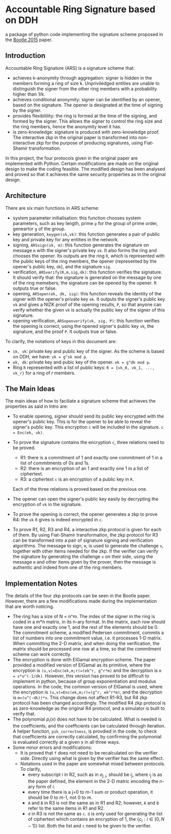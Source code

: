# Accountable Ring Signature based on DDH

a package of python code implementing the signature scheme proposed in the [Bootle 2015](https://eprint.iacr.org/2015/643) paper.

## Introduction

Accountable Ring Signature (ARS) is a signature scheme that:
- achieves k-anonymity through aggregation: signer is hidden in the members forming a ring of size k. Unpriviledged entities are unable to distinguish the signer from the other ring members with a probability higher than 1/k.
- achieves conditional anonymity: signer can be identified by an opener, based on the signature. The opener is designated at the time of signing by the signer.
- provides flexibilility: the ring is formed at the time of the signing, and formed by the signer. This allows the signer to control the ring size and the ring members, hence the anonymity level it has.
- is zero-knowledge: signature is produced with zero-knowledge proof. The interactive zkp in the original paper is transformed into non-interactive zkp for the purpose of producing signatures, using Fiat-Shamir transformation.

In this project, the four protocols given in the original paper are implemented with Python. Certain modifications are made on the original design to make the coding feasible. The modified design has been analysed and proved so that it achieves the same security properties as in the original design.

## Architecture
There are six main functions in ARS scheme:

- system parameter initialisation: this function chooses system parameters, such as key length, prime ```p``` for the group of prime order, geneartor ```g``` of the group.
- key generation, ```keygen(sk,vk)```: this function generates a pair of public key and private key for any entities in the network.
- signing, ```ARSsign(sk, m)```: this function generates the signature on message ```m``` with the signer's private key ```sk```. It also forms the ring and chooses the opener. Its outputs are the ring ```R```, which is represented with the public keys of the ring members, the opener (represented by the opener's public key, ```dk```), and the signature ```sig```.
- verification, ```ARSverify(R,m,sig,dk)```: this function verifies the signature. It should verify that: the signature is generated on the message by one of the ring memebers; the signature can be opened by the opener. It outputs true or false.
- opening, ```ARSopen(ek, dk, sig)```: this function reveals the identity of the signer with the opener's private key ```ek```. It outputs the signer's public key ```vk``` and gives a NIZK proof of the opening results, ```P```, so that anyone can verify whether the given ```vk``` is actually the public key of the signer of this signature.
- opening verification, ```ARSopenverify(vk, sig, P)```: this function verifies the opening is correct, using the opened signer's public key ```vk```, the signature, and the proof ```P```. It outputs true or false.

To clarify, the notations of keys in this document are:
- ```sk, vk```: private key and public key of the signer. As the scheme is based on DDH, we have: ```vk = g^sk mod p```.
- ```ek, dk```: private key and pubic key of the opener. ```ek = g^dk mod p```.
- Ring ```R``` represented with a list of public keys: ```R = {vk_0, vk_1, ..., vk_r}``` for a ring of *r* members.

## The Main Ideas
The main ideas of how to faciliate a signature scheme that achieves the properties as said in Intro are:
- To enable opening, signer should send its public key encrypted with the opener's public key. This is for the opener to be able to reveal the signer's public key. This encryption ```c``` will be included in the signature. ```c = Enc(ek, vk)```.
- To prove the signature contains the encryption ```c```, three relations need to be proved.
  - R1: there is a commitment of 1 and exactly one commitment of 1 in a list of commitments of 0s and 1s.
  - R2: there is an encryption of an 1 and exactly one 1 in a list of ciphertext.
  - R3: a ciphertext ```c``` is an encryption of a public key in ```R```.
  
  Each of the three relations is proved based on the previous one.
- The opener can open the signer's public key easily by decrypting the encryption of ```vk``` in the signature. 
- To prove the opening is correct, the opener generates a zkp to prove R4: the ```vk``` it gives is indeed encrypted in ```c```.
- To prove R1, R2, R3 and R4, a interactive zkp protocol is given for each of them. By using Fiat-Shamir transformation, the zkp protocol for R3 can be transformed into a pair of signature signing and verification algorithms. The message to sign, ```m```, is used to generate the challenge ```x```, together with other items needed for the zkp. If the verifier can verify the signature by generating the challenge ```x``` on their side, using the message ```m``` and other items given by the prover, then the message is authentic and indeed from one of the ring members.

## Implementation Notes
The details of the four zkp protocols can be seen in the Bootle paper. However, there are a few modifications made during the implementation that are worth noticing.
- The ring has a size of N = n^m. The index of the signer in the ring is coded in a m*n matrix, in its n-ary format. In the matrix, each row should have one and exactly one 1, and the rest of the elements should be 0. The commitment scheme, a modified Pedersen commitment, commits a list of numbers into one commitment value, i.e. it processes 1-D matrix. When committing the 2-D matrix, and when doing the verification, the matrix should be processed one row at a time, so that the commitment scheme can work correctly.
- The encryption is done with ElGamal encryption scheme. The paper provided a modified version of ElGamal as its primitive, where the encryption is ```(u,v)=Enc(ek,m;r)=(ek^r, g^r*m)``` and the decryption is ```m = v*u^(-1/dk)```. However, this version has proved to be difficult to implement in python, because of group exponentiation and modulus operations. In the code, the common version of ElGamal is used, where the encryption is ```(u,v)=Enc(ek,m;r)=(g^r, ek^r*m)```, and the decryption is ```m=(u^(-dk))*v```. This change does not affect R1-R3, but R4 zkp protocol has been changed accordingly. The modified R4 zkp protocol is as zero-knowledge as the original R4 protocol, and a simulator is built to verify that.
- The polynomial $p_i(x)$ does not have to be calculated. What is needed is the coefficients, and the coefficients can be calculated through iteration. A helper function, ```pik_correctness```, is provdied in the code, to check that coefficients are correctly calculated, by confirming the polymonial is evaluated correctly at a given x in all three ways.
- Some minor errors and modifications: 
  - It is proved that ```f``` does not need to be recalculated on the verifier side. Directly using what is given by the verifier has the same effect.
  - Notations used in the paper are somewhat mixed between protocols. To clarify, 
    - every subscript i in R2, such as in $a_{j,i}$, should be $i_j$, where $i_j$ is as the paper defined, the element in the 2-D matric encoding the n-ary form of i. 
    - every time there is a j=0 to m-1 sum or product operation, it should be 0 to m-1, not 0 to m.
    - ```A``` and ```B``` in R3 is not the same as in R1 and R2; however, ```A``` and ```B``` refer to the same items in R1 and R2.
    - ```d``` in R3 is not the same as ```c```. ```d``` is only used for generating the list of ciphertext which contains an encryption of 1, the $\{c_i:i \in [0,N-1]\}$ list. Both the list and ```c``` need to be given to the verifier.
  
